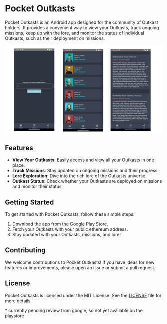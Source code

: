 # Pocket Outkasts

Pocket Outkasts is an Android app designed for the community of Outkast holders. It provides a convenient way to view your Outkasts, track ongoing missions, keep up with the lore, and monitor the status of individual Outkasts, such as their deployment on missions.

![Screenshots of the app](./assets/screenshots.png)
## Features

- **View Your Outkasts**: Easily access and view all your Outkasts in one place.
- **Track Missions**: Stay updated on ongoing missions and their progress.
- **Lore Exploration**: Dive into the rich lore of the Outkasts universe.
- **Outkast Status**: Check whether your Outkasts are deployed on missions and monitor their status.

## Getting Started

To get started with Pocket Outkasts, follow these simple steps:

1. Download the app from the Google Play Store.
2. Fetch your Outkasts with your public ethereum address.
3. Stay updated with your Outkasts, missions, and lore!

## Contributing

We welcome contributions to Pocket Outkasts! If you have ideas for new features or improvements, please open an issue or submit a pull request.

## License

Pocket Outkasts is licensed under the MIT License. See the [LICENSE](LICENSE) file for more details.

\* currently pending review from google, so not yet available on the playstore
